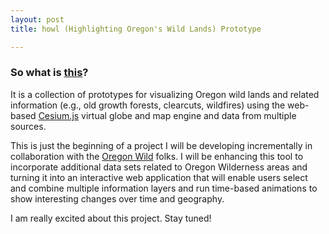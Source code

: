 ```yaml
---
layout: post
title: howl (Highlighting Oregon's Wild Lands) Prototype

---
```

### So what is [this](http://blog.rikitraki.com/howl-proto/)?

It is a collection of prototypes for visualizing Oregon wild lands and related information (e.g., old growth forests, clearcuts, wildfires) using the web-based [Cesium.js](https://cesiumjs.org/) virtual globe and map engine and data from multiple sources. 

This is just the beginning of a project I will be developing incrementally in collaboration with the [Oregon Wild](http://oregonwild.org/) folks. I will be enhancing this tool to incorporate additional data sets related to Oregon Wilderness areas and turning it into an interactive web application that will enable users select and combine multiple information layers and run time-based animations to show interesting changes over time and geography.

I am really excited about this project. Stay tuned!

